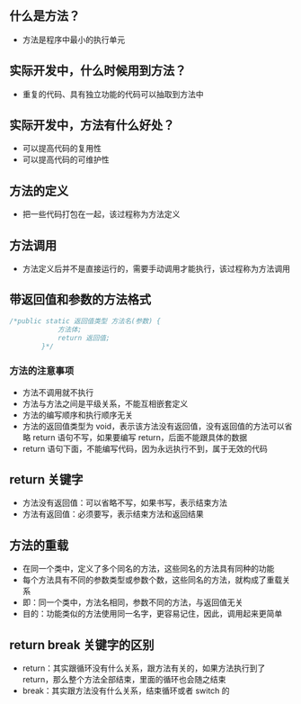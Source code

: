 ## 什么是方法？
* 方法是程序中最小的执行单元

## 实际开发中，什么时候用到方法？
* 重复的代码、具有独立功能的代码可以抽取到方法中

## 实际开发中，方法有什么好处？
* 可以提高代码的复用性
* 可以提高代码的可维护性

## 方法的定义
* 把一些代码打包在一起，该过程称为方法定义

## 方法调用
* 方法定义后并不是直接运行的，需要手动调用才能执行，该过程称为方法调用

## 带返回值和参数的方法格式
```java
/*public static 返回值类型 方法名(参数) {
            方法体;
            return 返回值;
        }*/
```

### 方法的注意事项
* 方法不调用就不执行
* 方法与方法之间是平级关系，不能互相嵌套定义
* 方法的编写顺序和执行顺序无关
* 方法的返回值类型为 void，表示该方法没有返回值，没有返回值的方法可以省略 return 语句不写，如果要编写 return，后面不能跟具体的数据
* return 语句下面，不能编写代码，因为永远执行不到，属于无效的代码

## return 关键字
* 方法没有返回值：可以省略不写，如果书写，表示结束方法
* 方法有返回值：必须要写，表示结束方法和返回结果

## 方法的重载
* 在同一个类中，定义了多个同名的方法，这些同名的方法具有同种的功能
* 每个方法具有不同的参数类型或参数个数，这些同名的方法，就构成了重载关系
* 即：同一个类中，方法名相同，参数不同的方法，与返回值无关
* 目的：功能类似的方法使用同一名字，更容易记住，因此，调用起来更简单

## return break 关键字的区别
* return：其实跟循环没有什么关系，跟方法有关的，如果方法执行到了 return，那么整个方法全部结束，里面的循环也会随之结束
* break：其实跟方法没有什么关系，结束循环或者 switch 的